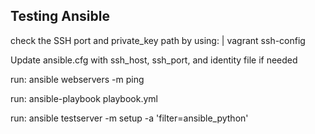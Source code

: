 Testing Ansible
---------------
check the SSH port and private_key path by using: |
 vagrant ssh-config 

Update ansible.cfg with ssh_host, ssh_port, and identity file if needed

run: ansible webservers -m ping

run: ansible-playbook playbook.yml

run: ansible testserver -m setup -a 'filter=ansible_python'
